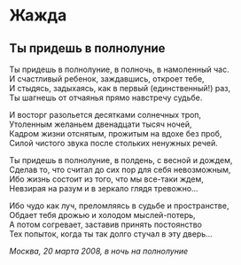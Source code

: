 # Жажда 

## Ты придешь в полнолуние

Ты придешь в полнолуние, в полночь, в намоленный час.  
И счастливый ребенок, заждавшись, откроет тебе,  
И стыдясь, задыхаясь, как в первый (единственный!) раз,  
Ты шагнешь от отчаянья прямо навстречу судьбе.  
  
И восторг разольется десятками солнечных троп,   
Утоленным желаньем  двенадцати тысяч ночей,  
Кадром жизни отснятым, прожитым на вдохе без проб,  
Силой чистого звука после стольких ненужных речей.  
  
Ты придешь в полнолуние, в полдень, с весной и дождем,  
Сделав то, что считал до сих пор для себя невозможным,  
Ибо жизнь состоит из того, что мы все-таки ждем,  
Невзирая на разум и в зеркало глядя тревожно…  
  
Ибо чудо как луч, преломляясь в судьбе и пространстве,  
Обдает тебя дрожью и холодом мыслей-потерь,  
А потом согревает, заставив принять постоянство  
Тех попыток, когда ты так долго стучал в эту дверь…  
  
*Москва, 20 марта 2008, в ночь на полнолуние*